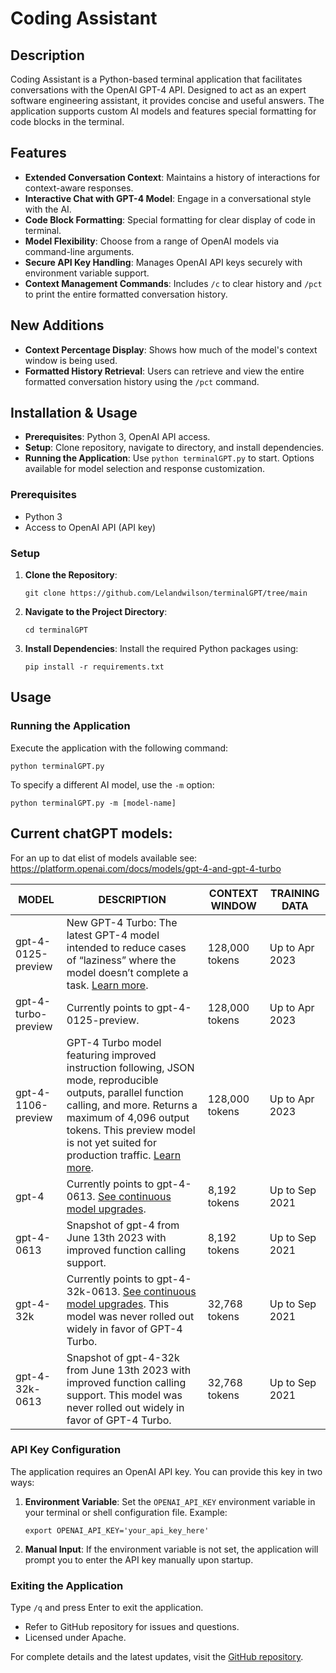 
# Coding Assistant

## Description

Coding Assistant is a Python-based terminal application that facilitates conversations with the OpenAI GPT-4 API. Designed to act as an expert software engineering assistant, it provides concise and useful answers. The application supports custom AI models and features special formatting for code blocks in the terminal.

## Features

- **Extended Conversation Context**: Maintains a history of interactions for context-aware responses.
- **Interactive Chat with GPT-4 Model**: Engage in a conversational style with the AI.
- **Code Block Formatting**: Special formatting for clear display of code in terminal.
- **Model Flexibility**: Choose from a range of OpenAI models via command-line arguments.
- **Secure API Key Handling**: Manages OpenAI API keys securely with environment variable support.
- **Context Management Commands**: Includes `/c` to clear history and `/pct` to print the entire formatted conversation history.
## New Additions

- **Context Percentage Display**: Shows how much of the model's context window is being used.
- **Formatted History Retrieval**: Users can retrieve and view the entire formatted conversation history using the `/pct` command.


## Installation & Usage

- **Prerequisites**: Python 3, OpenAI API access.
- **Setup**: Clone repository, navigate to directory, and install dependencies.
- **Running the Application**: Use `python terminalGPT.py` to start. Options available for model selection and response customization.

### Prerequisites

- Python 3
- Access to OpenAI API (API key)

### Setup

1. **Clone the Repository**:
   ```
   git clone https://github.com/Lelandwilson/terminalGPT/tree/main
   ```
   
2. **Navigate to the Project Directory**:
   ```
   cd terminalGPT
   ```
   
3. **Install Dependencies**:
   Install the required Python packages using:
   ```
   pip install -r requirements.txt
   ```

## Usage

### Running the Application

Execute the application with the following command:
```
python terminalGPT.py
```
To specify a different AI model, use the `-m` option:
```
python terminalGPT.py -m [model-name]
```
## Current chatGPT models:
For an up to dat elist of models available see:
https://platform.openai.com/docs/models/gpt-4-and-gpt-4-turbo

| MODEL                | DESCRIPTION | CONTEXT WINDOW | TRAINING DATA |
|----------------------|-------------|----------------|---------------|
| gpt-4-0125-preview   | New GPT-4 Turbo: The latest GPT-4 model intended to reduce cases of “laziness” where the model doesn’t complete a task. [Learn more](#). | 128,000 tokens | Up to Apr 2023 |
| gpt-4-turbo-preview  | Currently points to gpt-4-0125-preview. | 128,000 tokens | Up to Apr 2023 |
| gpt-4-1106-preview   | GPT-4 Turbo model featuring improved instruction following, JSON mode, reproducible outputs, parallel function calling, and more. Returns a maximum of 4,096 output tokens. This preview model is not yet suited for production traffic. [Learn more](#). | 128,000 tokens | Up to Apr 2023 |
| gpt-4                | Currently points to gpt-4-0613. [See continuous model upgrades](#). | 8,192 tokens | Up to Sep 2021 |
| gpt-4-0613           | Snapshot of gpt-4 from June 13th 2023 with improved function calling support. | 8,192 tokens | Up to Sep 2021 |
| gpt-4-32k            | Currently points to gpt-4-32k-0613. [See continuous model upgrades](#). This model was never rolled out widely in favor of GPT-4 Turbo. | 32,768 tokens | Up to Sep 2021 |
| gpt-4-32k-0613       | Snapshot of gpt-4-32k from June 13th 2023 with improved function calling support. This model was never rolled out widely in favor of GPT-4 Turbo. | 32,768 tokens | Up to Sep 2021 |



### API Key Configuration

The application requires an OpenAI API key. You can provide this key in two ways:

1. **Environment Variable**:
   Set the `OPENAI_API_KEY` environment variable in your terminal or shell configuration file. Example:
   ```
   export OPENAI_API_KEY='your_api_key_here'
   ```

2. **Manual Input**:
   If the environment variable is not set, the application will prompt you to enter the API key manually upon startup.

### Exiting the Application

Type `/q` and press Enter to exit the application.

- Refer to GitHub repository for issues and questions.
- Licensed under Apache.

For complete details and the latest updates, visit the [GitHub repository](https://github.com/Lelandwilson/terminalGPT/tree/main).
